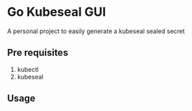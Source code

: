 # Go Kubeseal GUI

A personal project to easily generate a kubeseal sealed secret

## Pre requisites
1. kubectl
2. kubeseal

## Usage

```
```
